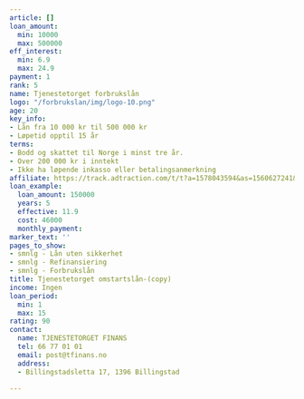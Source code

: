```yaml
---
article: []
loan_amount:
  min: 10000
  max: 500000
eff_interest:
  min: 6.9
  max: 24.9
payment: 1
rank: 5
name: Tjenestetorget forbrukslån
logo: "/forbrukslan/img/logo-10.png"
age: 20
key_info:
- Lån fra 10 000 kr til 500 000 kr
- Løpetid opptil 15 år
terms:
- Bodd og skattet til Norge i minst tre år.
- Over 200 000 kr i inntekt
- Ikke ha løpende inkasso eller betalingsanmerkning
affiliate: https://track.adtraction.com/t/t?a=1578043594&as=1560627241&t=2&tk=1
loan_example:
  loan_amount: 150000
  years: 5
  effective: 11.9
  cost: 46000
  monthly_payment: 
marker_text: ''
pages_to_show:
- smnlg - Lån uten sikkerhet
- smnlg - Refinansiering
- smnlg - Forbrukslån
title: Tjenestetorget omstartslån-(copy)
income: Ingen
loan_period:
  min: 1
  max: 15
rating: 90
contact:
  name: TJENESTETORGET FINANS
  tel: 66 77 01 01
  email: post@tfinans.no
  address:
  - Billingstadsletta 17, 1396 Billingstad

---
```

